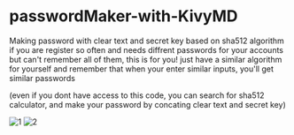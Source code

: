 # passwordMaker-with-KivyMD

Making password with clear text and secret key based on sha512 algorithm
if you are register so often and needs diffrent passwords for your accounts but can't remember all of them, this is for you!
just have a similar algorithm for yourself and remember that
when your enter similar inputs, you'll get similar passwords

(even if you dont have access to this code, you can search for sha512 calculator, and make your password by concating clear text and secret key) 

![1](https://github.com/SHSaj/passwordMaker-with-KivyMD/assets/62213945/214f194d-91db-49fa-a027-eaab771ed3a9)
![2](https://github.com/SHSaj/passwordMaker-with-KivyMD/assets/62213945/08c87494-b271-480d-8a54-d1abfea64be2)
